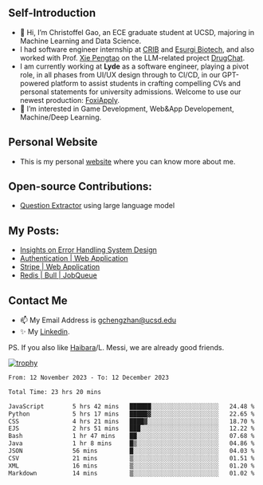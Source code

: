 ## Self-Introduction
- 👋 Hi, I’m Christoffel Gao, an ECE graduate student at UCSD, majoring in Machine Learning and Data Science.
- I had software engineer internship at [CRIB](https://www.linkedin.com/company/trycrib/) and [Esurgi Biotech](https://myesurgi.com/), and also worked with Prof. [Xie Pengtao](https://pengtaoxie.github.io/) on the LLM-related project [DrugChat](https://github.com/UCSD-AI4H/drugchat).
- I am currently working at **Lyde** as a software engineer, playing a pivot role, in all phases from UI/UX design through to CI/CD, in our GPT-powered platform to assist students in crafting compelling CVs and personal statements for university admissions. Welcome to use our newest production: [FoxiApply](https://lyde.io).
- 👀 I’m interested in Game Development, Web&App Developement, Machine/Deep Learning.

## Personal Website
-  This is my personal [website](https://gaochengzhan.netlify.app/) where you can know more about me.

## Open-source Contributions:
- [Question Extractor](https://github.com/nestordemeure/question_extractor) using large language model

## My Posts:
- [Insights on Error Handling System Design](https://gaochengzhan.netlify.app/post/error-handling/)
- [Authentication | Web Application](https://gaochengzhan.netlify.app/post/authentication/)
- [Stripe | Web Application](https://gaochengzhan.netlify.app/post/stripe/)
- [Redis | Bull | JobQueue](https://gaochengzhan.netlify.app/post/job-queue/)

## Contact Me
- 📫 My Email Address is gchengzhan@ucsd.edu
- ✨ My [Linkedin](https://www.linkedin.com/in/chengzhan-christoffel-gao/).

PS. If you also like [Haibara](https://www.detectiveconanworld.com/wiki/Ai_Haibara)/L. Messi, we are already good friends.

[![trophy](https://github-profile-trophy.vercel.app/?username=gaochengzhan&theme=flat&row=1&margin-w=12)](https://github.com/ryo-ma/github-profile-trophy)

<!--START_SECTION:waka-->

```txt
From: 12 November 2023 - To: 12 December 2023

Total Time: 23 hrs 20 mins

JavaScript        5 hrs 42 mins   ██████░░░░░░░░░░░░░░░░░░░   24.48 %
Python            5 hrs 17 mins   █████▓░░░░░░░░░░░░░░░░░░░   22.65 %
CSS               4 hrs 21 mins   ████▓░░░░░░░░░░░░░░░░░░░░   18.70 %
EJS               2 hrs 51 mins   ███░░░░░░░░░░░░░░░░░░░░░░   12.22 %
Bash              1 hr 47 mins    ██░░░░░░░░░░░░░░░░░░░░░░░   07.68 %
Java              1 hr 8 mins     █▒░░░░░░░░░░░░░░░░░░░░░░░   04.86 %
JSON              56 mins         █░░░░░░░░░░░░░░░░░░░░░░░░   04.03 %
CSV               21 mins         ▒░░░░░░░░░░░░░░░░░░░░░░░░   01.51 %
XML               16 mins         ▒░░░░░░░░░░░░░░░░░░░░░░░░   01.20 %
Markdown          14 mins         ▒░░░░░░░░░░░░░░░░░░░░░░░░   01.02 %
```

<!--END_SECTION:waka-->

<!---
gaochengzhan/gaochengzhan is a ✨ special ✨ repository because its `README.md` (this file) appears on your GitHub profile.
You can click the Preview link to take a look at your changes.
--->
